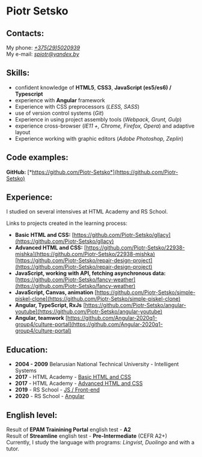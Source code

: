 # Piotr Setsko

## Contacts:
My phone: [*+375(29)5020939*](tel:+375295020939)  
My e-mail: [*spiotr@yandex.by*](mailto:spiotr@yandex.by) 

## Skills:
- confident knowledge of **HTML5**, **CSS3**, **JavaScript (es5/es6) / Typescript**
- experience with **Angular** framework
- Experience with CSS preprocessors (*LESS, SASS*)
- use of version control systems (*Git*)
- Experience in using project assembly tools (*Webpack, Grunt, Gulp*)
- experience cross-browser (*IE11 +, Chrome, Firefox, Opera*) and adaptive layout
- Experience working with graphic editors (*Adobe Photoshop, Zeplin*)

## Code examples:
**GitHub:** [*https://github.com/Piotr-Setsko*](https://github.com/Piotr-Setsko)

## Experience:
I studied on several intensives at HTML Academy and RS School.

Links to projects created in the learning process: 
- **Basic HTML and CSS:**
[https://github.com/Piotr-Setsko/gllacy](https://github.com/Piotr-Setsko/gllacy)
 - **Advanced HTML and CSS:**
[https://github.com/Piotr-Setsko/22938-mishka](https://github.com/Piotr-Setsko/22938-mishka)
[https://github.com/Piotr-Setsko/repair-design-project](https://github.com/Piotr-Setsko/repair-design-project)
- **JavaScript, working with API, fetching asynchronous data:**
[https://github.com/Piotr-Setsko/fancy-weather](https://github.com/Piotr-Setsko/fancy-weather)
 - **JavaScript, Canvas, animation**
[https://github.com/Piotr-Setsko/simple-piskel-clone](https://github.com/Piotr-Setsko/simple-piskel-clone)
- **Angular, TypeScript, RxJs**
[https://github.com/Piotr-Setsko/angular-youtube](https://github.com/Piotr-Setsko/angular-youtube)
- **Angular, teamwork**
[https://github.com/Angular-2020q1-group4/culture-portal](https://github.com/Angular-2020q1-group4/culture-portal)

## Education:
 - **2004 - 2009** Belarusian National Technical University - Intelligent Systems
 - **2017** - HTML Academy - [Basic HTML and CSS](https://assets.htmlacademy.ru/certificates/intensive/43/22938.pdf)
 - **2017** - HTML Academy - [Advanced HTML and CSS](https://assets.htmlacademy.ru/certificates/intensive/47/22938.pdf)
 - **2019** - RS School - [JS / Front-end](https://app.rs.school/certificate/rxn344c3)
 - **2020** - RS School - [Angular](https://app.rs.school/certificate/xkdlkja7)
 
## English level:
Result of **EPAM Trainining Portal** english test - **A2**  
Result of **Streamline** english test - **Pre-Intermediate** (CEFR A2+)  
Currently, I study the language with programs: *Lingvist, Duolingo* and with a tutor. 